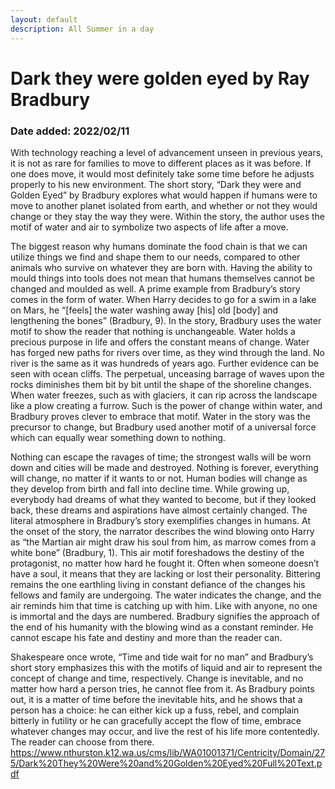 ```yaml
---
layout: default
description: All Summer in a day
---
```

# Dark they were golden eyed by Ray Bradbury
### Date added: 2022/02/11

With technology reaching a level of advancement unseen in previous years, it is not as rare for families to move to different places as it was before. If one does move, it would most definitely take some time before he adjusts properly to his new environment. The short story, “Dark they were and Golden Eyed” by Bradbury explores what would happen if humans were to move to another planet isolated from earth, and whether or not they would change or they stay the way they were. Within the story, the author uses the motif of water and air to symbolize two aspects of life after a move.

The biggest reason why humans dominate the food chain is that we can utilize things we find and shape them to our needs, compared to other animals who survive on whatever they are born with. Having the ability to mould things into tools does not mean that humans themselves cannot be changed and moulded as well. A prime example from Bradbury’s story comes in the form of water. When Harry decides to go for a swim in a lake on Mars, he “[feels] the water washing away [his] old [body] and lengthening the bones”  (Bradbury, 9). In the story, Bradbury uses the water motif to show the reader that nothing is unchangeable. Water holds a precious purpose in life and offers the constant means of change. Water has forged new paths for rivers over time, as they wind through the land. No river is the same as it was hundreds of years ago. Further evidence can be seen with ocean cliffs. The perpetual, unceasing barrage of waves upon the rocks diminishes them bit by bit until the shape of the shoreline changes. When water freezes, such as with glaciers, it can rip across the landscape like a plow creating a furrow. Such is the power of change within water, and Bradbury proves clever to embrace that motif. Water in the story was the precursor to change, but Bradbury used another motif of a universal force which can equally wear something down to nothing. 

Nothing can escape the ravages of time; the strongest walls will be worn down and cities will be made and destroyed. Nothing is forever, everything will change, no matter if it wants to or not. Human bodies will change as they develop from birth and fall into decline time. While growing up, everybody had dreams of what they wanted to become, but if they looked back, these dreams and aspirations have almost certainly changed. The literal atmosphere in Bradbury’s story exemplifies changes in humans. At the onset of the story, the narrator describes the wind blowing onto Harry as “the Martian air might draw his soul from him, as marrow comes from a white bone”  (Bradbury, 1). This air motif foreshadows the destiny of the protagonist, no matter how hard he fought it. Often when someone doesn’t have a soul, it means that they are lacking or lost their personality. Bittering remains the one earthling living in constant defiance of the changes his fellows and family are undergoing. The water indicates the change, and the air reminds him that time is catching up with him. Like with anyone, no one is immortal and the days are numbered. Bradbury signifies the approach of the end of his humanity with the blowing wind as a constant reminder. He cannot escape his fate and destiny and more than the reader can. 

Shakespeare once wrote, “Time and tide wait for no man” and Bradbury’s short story emphasizes this with the motifs of liquid and air to represent the concept of change and time, respectively. Change is inevitable, and no matter how hard a person tries, he cannot flee from it. As Bradbury points out, it is a matter of time before the inevitable hits, and he shows that a person has a choice: he can either kick up a fuss, rebel, and complain bitterly in futility or he can gracefully accept the flow of time, embrace whatever changes may occur, and live the rest of his life more contentedly. The reader can choose from there.
	https://www.nthurston.k12.wa.us/cms/lib/WA01001371/Centricity/Domain/275/Dark%20They%20Were%20and%20Golden%20Eyed%20Full%20Text.pdf
